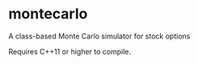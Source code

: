 # montecarlo
A class-based Monte Carlo simulator for stock options

Requires C++11 or higher to compile.
